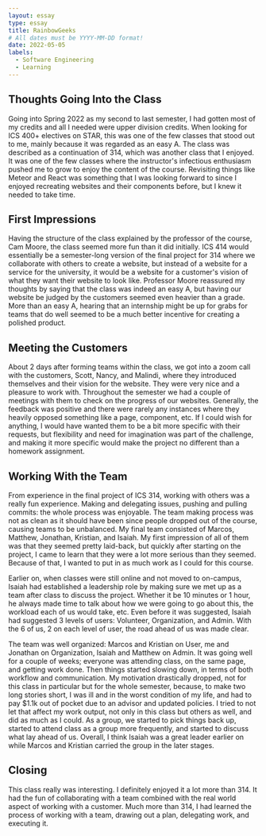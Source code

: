 ```yaml
---
layout: essay
type: essay
title: RainbowGeeks
# All dates must be YYYY-MM-DD format!
date: 2022-05-05
labels:
  - Software Engineering
  - Learning
---
```


## Thoughts Going Into the Class

  Going into Spring 2022 as my second to last semester, I had gotten most of my credits and all I needed were upper division credits. When looking for ICS 400+ electives on STAR, this was one of the few classes that stood out to me, mainly because it was regarded as an easy A. The class was described as a continuation of 314, which was another class that I enjoyed. It was one of the few classes where the instructor's infectious enthusiasm pushed me to grow to enjoy the content of the course. Revisiting things like Meteor and React was something that I was looking forward to since I enjoyed recreating websites and their components before, but I knew it needed to take time. 

## First Impressions

  Having the structure of the class explained by the professor of the course, Cam Moore, the class seemed more fun than it did initially. ICS 414 would essentially be a semester-long version of the final project for 314 where we collaborate with others to create a website, but instead of a website for a service for the university, it would be a website for a customer's vision of what they want their website to look like. Professor Moore reassured my thoughts by saying that the class was indeed an easy A, but having our website be judged by the customers seemed even heavier than a grade. More than an easy A, hearing that an internship might be up for grabs for teams that do well seemed to be a much better incentive for creating a polished product. 

## Meeting the Customers

  About 2 days after forming teams within the class, we got into a zoom call with the customers, Scott, Nancy, and Malindi, where they introduced themselves and their vision for the website. They were very nice and a pleasure to work with. Throughout the semester we had a couple of meetings with them to check on the progress of our websites. Generally, the feedback was positive and there were rarely any instances where they heavily opposed something like a page, component, etc. If I could wish for anything, I would have wanted them to be a bit more specific with their requests, but flexibility and need for imagination was part of the challenge, and making it more specific would make the project no different than a homework assignment. 

## Working With the Team

  From experience in the final project of ICS 314, working with others was a really fun experience. Making and delegating issues, pushing and pulling commits: the whole process was enjoyable. The team making process was not as clean as it should have been since people dropped out of the course, causing teams to be unbalanced. My final team consisted of Marcos, Matthew, Jonathan, Kristian, and Isaiah. My first impression of all of them was that they seemed pretty laid-back, but quickly after starting on the project, I came to learn that they were a lot more serious than they seemed. Because of that, I wanted to put in as much work as I could for this course. 
  
  Earlier on, when classes were still online and not moved to on-campus, Isaiah had established a leadership role by making sure we met up as a team after class to discuss the project. Whether it be 10 minutes or 1 hour, he always made time to talk about how we were going to go about this, the workload each of us would take, etc. Even before it was suggested, Isaiah had suggested 3 levels of users: Volunteer, Organization, and Admin. With the 6 of us, 2 on each level of user, the road ahead of us was made clear. 
  
   The team was well organized: Marcos and Kristian on User, me and Jonathan on Organization, Isaiah and Matthew on Admin. It was going well for a couple of weeks; everyone was attending class, on the same page, and getting work done. Then things started slowing down, in terms of both workflow and communication. My motivation drastically dropped, not for this class in particular but for the whole semester, because, to make two long stories short, I was ill and in the worst condition of my life, and had to pay $1.1k out of pocket due to an advisor and updated policies. I tried to not let that affect my work output, not only in this class but others as well, and did as much as I could. As a group, we started to pick things back up, started to attend class as a group more frequently, and started to discuss what lay ahead of us. Overall, I think Isaiah was a great leader earlier on while Marcos and Kristian carried the group in the later stages. 
   
## Closing

  This class really was interesting. I definitely enjoyed it a lot more than 314. It had the fun of collaborating with a team combined with the real world aspect of working with a customer. Much more than 314, I had learned the process of working with a team, drawing out a plan, delegating work, and executing it. 
